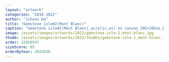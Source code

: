 ```yaml
---
layout: "artwork"
categories: "2018-2022"
author: "Jihoon Ha"
title: "Gemstone isle#2(Mont Blanc)"
caption: "Gemstone isle#2(Mont Blanc)_acrylic,oil on canvas_205×205㎝_2022"
image: /assets/images/artworks/2022/gemstone-isle-2_mont-blanc.jpg
thumb: /assets/images/artworks/2022/thumbs/gemstone-isle-2_mont-blanc.jpg
order: 22020547
sizeScore: 05
orderByYear: 2022038
---
```

